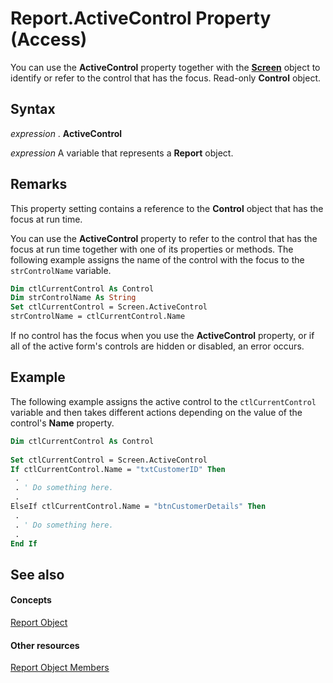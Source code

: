 
# Report.ActiveControl Property (Access)

You can use the  **ActiveControl** property together with the **[Screen](00743775-071b-9ccd-7687-f3b992e9346e.md)** object to identify or refer to the control that has the focus. Read-only **Control** object.


## Syntax

 _expression_ . **ActiveControl**

 _expression_ A variable that represents a **Report** object.


## Remarks

This property setting contains a reference to the  **Control** object that has the focus at run time.

You can use the  **ActiveControl** property to refer to the control that has the focus at run time together with one of its properties or methods. The following example assigns the name of the control with the focus to the `strControlName` variable.




```vb
Dim ctlCurrentControl As Control 
Dim strControlName As String 
Set ctlCurrentControl = Screen.ActiveControl 
strControlName = ctlCurrentControl.Name
```

If no control has the focus when you use the  **ActiveControl** property, or if all of the active form's controls are hidden or disabled, an error occurs.


## Example

The following example assigns the active control to the  `ctlCurrentControl` variable and then takes different actions depending on the value of the control's **Name** property.


```vb
Dim ctlCurrentControl As Control 
 
Set ctlCurrentControl = Screen.ActiveControl 
If ctlCurrentControl.Name = "txtCustomerID" Then 
 . 
 . ' Do something here. 
 . 
ElseIf ctlCurrentControl.Name = "btnCustomerDetails" Then 
 . 
 . ' Do something here. 
 . 
End If
```


## See also


#### Concepts


[Report Object](6f77c1b4-a9ce-7caa-204c-fe0755c6f9df.md)
#### Other resources


[Report Object Members](73370a33-1ca0-da4d-9e36-88011bc2b93e.md)

